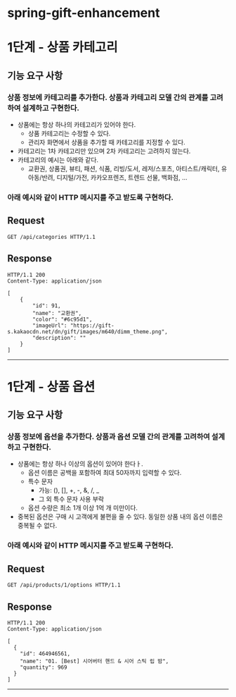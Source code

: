 # spring-gift-enhancement

# 1단계 - 상품 카테고리
## 기능 요구 사항
### 상품 정보에 카테고리를 추가한다. 상품과 카테고리 모델 간의 관계를 고려하여 설계하고 구현한다.
- 상품에는 항상 하나의 카테고리가 있어야 한다.
    - 상품 카테고리는 수정할 수 있다.
    - 관리자 화면에서 상품을 추가할 때 카테고리를 지정할 수 있다.
- 카테고리는 1차 카테고리만 있으며 2차 카테고리는 고려하지 않는다.
- 카테고리의 예시는 아래와 같다.
    - 교환권, 상품권, 뷰티, 패션, 식품, 리빙/도서, 레저/스포츠, 아티스트/캐릭터, 유아동/반려, 디지털/가전, 카카오프렌즈, 트렌드 선물, 백화점, ...

### 아래 예시와 같이 HTTP 메시지를 주고 받도록 구현하다.

## Request
```jsonc
GET /api/categories HTTP/1.1
```
## Response
```jsonc
HTTP/1.1 200
Content-Type: application/json

[
    {
        "id": 91,
        "name": "교환권",
        "color": "#6c95d1",
        "imageUrl": "https://gift-s.kakaocdn.net/dn/gift/images/m640/dimm_theme.png",
        "description": ""
    }
]
```

---

# 1단계 - 상품 옵션
## 기능 요구 사항
### 상품 정보에 옵션을 추가한다. 상품과 옵션 모델 간의 관계를 고려하여 설계하고 구현한다.
- 상품에는 항상 하나 이상의 옵션이 있어야 한다ㅏ.
    - 옵션 이름은 공백을 포함하여 최대 50자까지 입력할 수 있다.
    - 특수 문자
        - 가능: (), [], +, -, &, /, _
        - 그 외 특수 문자 사용 부락
    - 옵션 수량은 최소 1개 이상 1억 개 미만이다.
- 중복된 옵션은 구매 시 고객에게 불편을 줄 수 있다. 동일한 상품 내의 옵션 이름은 중복될 수 없다.

### 아래 예시와 같이 HTTP 메시지를 주고 받도록 구현하다.

## Request
```jsonc
GET /api/products/1/options HTTP/1.1
```
## Response
```jsonc
HTTP/1.1 200 
Content-Type: application/json

[
  {
    "id": 464946561,
    "name": "01. [Best] 시어버터 핸드 & 시어 스틱 립 밤",
    "quantity": 969
  }
]
```

---
